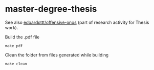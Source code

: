 # master-degree-thesis

See also [edoardottt/offensive-onos](https://github.com/edoardottt/offensive-onos) (part of research activity for Thesis work).

Build the .pdf file
```console
make pdf
```

Clean the folder from files generated while building
```console
make clean
```
